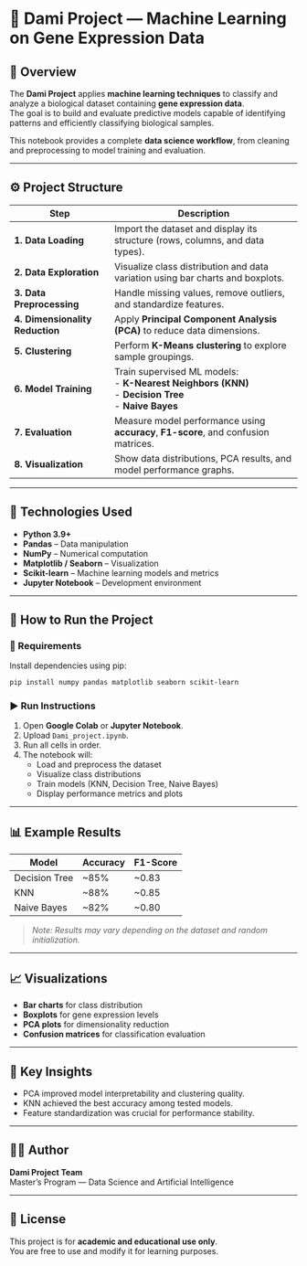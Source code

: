 # 🧬 Dami Project — Machine Learning on Gene Expression Data

## 📖 Overview
The **Dami Project** applies **machine learning techniques** to classify and analyze a biological dataset containing **gene expression data**.  
The goal is to build and evaluate predictive models capable of identifying patterns and efficiently classifying biological samples.

This notebook provides a complete **data science workflow**, from cleaning and preprocessing to model training and evaluation.

---

## ⚙️ Project Structure

| Step | Description |
|------|--------------|
| **1. Data Loading** | Import the dataset and display its structure (rows, columns, and data types). |
| **2. Data Exploration** | Visualize class distribution and data variation using bar charts and boxplots. |
| **3. Data Preprocessing** | Handle missing values, remove outliers, and standardize features. |
| **4. Dimensionality Reduction** | Apply **Principal Component Analysis (PCA)** to reduce data dimensions. |
| **5. Clustering** | Perform **K-Means clustering** to explore sample groupings. |
| **6. Model Training** | Train supervised ML models: <br> - **K-Nearest Neighbors (KNN)** <br> - **Decision Tree** <br> - **Naive Bayes** |
| **7. Evaluation** | Measure model performance using **accuracy**, **F1-score**, and confusion matrices. |
| **8. Visualization** | Show data distributions, PCA results, and model performance graphs. |

---

## 🧰 Technologies Used

- **Python 3.9+**
- **Pandas** – Data manipulation  
- **NumPy** – Numerical computation  
- **Matplotlib / Seaborn** – Visualization  
- **Scikit-learn** – Machine learning models and metrics  
- **Jupyter Notebook** – Development environment  

---

## 🧪 How to Run the Project

### 🔧 Requirements
Install dependencies using pip:
```bash
pip install numpy pandas matplotlib seaborn scikit-learn
```

### ▶️ Run Instructions
1. Open **Google Colab** or **Jupyter Notebook**.  
2. Upload `Dami_project.ipynb`.  
3. Run all cells in order.  
4. The notebook will:
   - Load and preprocess the dataset  
   - Visualize class distributions  
   - Train models (KNN, Decision Tree, Naive Bayes)  
   - Display performance metrics and plots  

---

## 📊 Example Results

| Model | Accuracy | F1-Score |
|--------|-----------|----------|
| Decision Tree | ~85% | ~0.83 |
| KNN | ~88% | ~0.85 |
| Naive Bayes | ~82% | ~0.80 |

> *Note: Results may vary depending on the dataset and random initialization.*

---

## 📈 Visualizations
- **Bar charts** for class distribution  
- **Boxplots** for gene expression levels  
- **PCA plots** for dimensionality reduction  
- **Confusion matrices** for classification evaluation  

---

## 🧩 Key Insights
- PCA improved model interpretability and clustering quality.  
- KNN achieved the best accuracy among tested models.  
- Feature standardization was crucial for performance stability.  

---

## 👩‍💻 Author
**Dami Project Team**  
Master’s Program — Data Science and Artificial Intelligence  

---

## 📜 License
This project is for **academic and educational use only**.  
You are free to use and modify it for learning purposes.
